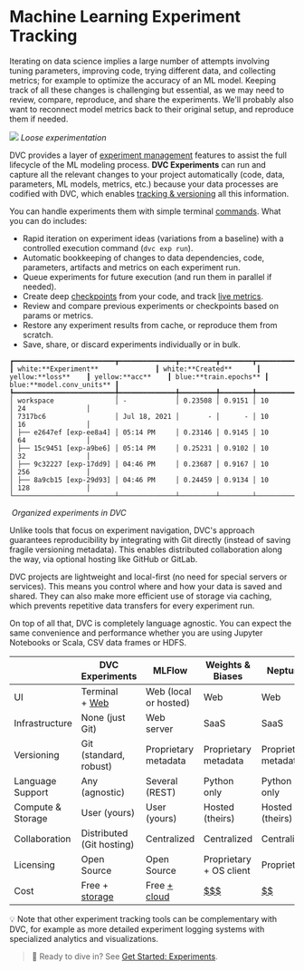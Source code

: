 # Machine Learning Experiment Tracking

Iterating on data science implies a large number of attempts involving tuning
parameters, improving code, trying different data, and collecting metrics; for
example to optimize the accuracy of an ML model. Keeping track of all these
changes is challenging but essential, as we may need to review, compare,
reproduce, and share the <abbr>experiments</abbr>. We'll probably also want to
reconnect model metrics back to their original setup, and reproduce them if
needed.

![](/img/natural-experimentation.png) _Loose experimentation_

DVC provides a layer of
[experiment management](/doc/user-guide/experiment-management) features to
assist the full lifecycle of the ML modeling process. **DVC Experiments** can
run and capture all the relevant changes to your project automatically (code,
data, parameters, ML models, metrics, etc.) because your data processes are
codified with DVC, which enables
[tracking & versioning](/doc/use-cases/versioning-data-and-model-files) all this
information.

You can handle experiments them with simple terminal
[commands](/doc/command-reference/exp). What you can do includes:

- Rapid iteration on experiment ideas (variations from a baseline) with a
  controlled execution command (`dvc exp run`).
- Automatic bookkeeping of changes to data dependencies, code,
  <abbr>parameters</abbr>, artifacts and <abbr>metrics</abbr> on each experiment
  run.
- Queue experiments for future execution (and run them in parallel if needed).
- Create deep [checkpoints](/doc/user-guide/experiment-management/checkpoints)
  from your code, and track [live metrics](/doc/dvclive).
- Review and compare previous experiments or checkpoints based on params or
  metrics.
- Restore any experiment results from <abbr>cache</abbr>, or reproduce them from
  scratch.
- Save, share, or discard experiments individually or in bulk.

```dvctable
┏━━━━━━━━━━━━━━━━━━━━━━━━━┳━━━━━━━━━━━━━━┳━━━━━━━━━┳━━━━━━━━┳━━━━━━━━━━━━━━┳━━━━━━━━━━━━━━━━━━┓
┃ white:**Experiment**              ┃ white:**Created**      ┃ yellow:**loss**    ┃ yellow:**acc**    ┃ blue:**train.epochs** ┃ blue:**model.conv_units** ┃
┡━━━━━━━━━━━━━━━━━━━━━━━━━╇━━━━━━━━━━━━━━╇━━━━━━━━━╇━━━━━━━━╇━━━━━━━━━━━━━━╇━━━━━━━━━━━━━━━━━━┩
│ workspace               │ -            │ 0.23508 │ 0.9151 │ 10           │ 24               │
│ 7317bc6                 │ Jul 18, 2021 │       - │      - │ 10           │ 16               │
│ ├── e2647ef [exp-ee8a4] │ 05:14 PM     │ 0.23146 │ 0.9145 │ 10           │ 64               │
│ ├── 15c9451 [exp-a9be6] │ 05:14 PM     │ 0.25231 │ 0.9102 │ 10           │ 32               │
│ ├── 9c32227 [exp-17dd9] │ 04:46 PM     │ 0.23687 │ 0.9167 │ 10           │ 256              │
│ ├── 8a9cb15 [exp-29d93] │ 04:46 PM     │ 0.24459 │ 0.9134 │ 10           │ 128              │
└─────────────────────────┴──────────────┴─────────┴────────┴──────────────┴──────────────────┘
```

![]() _Organized experiments in DVC_

Unlike tools that focus on experiment navigation, DVC's approach guarantees
reproducibility by integrating with Git directly (instead of saving fragile
versioning metadata). This enables distributed collaboration along the way, via
optional hosting like GitHub or GitLab.

DVC projects are lightweight and local-first (no need for special servers or
services). This means you control where and how your data is saved and shared.
They can also make more efficient use of storage via <abbr>caching</abbr>, which
prevents repetitive data transfers for every experiment run.

On top of all that, DVC is completely language agnostic. You can expect the same
convenience and performance whether you are using Jupyter Notebooks or Scala,
CSV data frames or HDFS.

|                   | DVC Experiments               | MLFlow                | Weights & Biases            | Neptune            |
| ----------------- | ----------------------------- | --------------------- | --------------------------- | ------------------ |
| UI                | Terminal<br/>+ [Web][studio]  | Web (local or hosted) | Web                         | Web                |
| Infrastructure    | None (just Git)               | Web server            | SaaS                        | SaaS               |
| Versioning        | Git (standard, robust)        | Proprietary metadata | Proprietary metadata | Proprietary metadata |
| Language Support  | Any<br/>(agnostic)            | Several (REST)        | Python only                 | Python only        |
| Compute & Storage | User (yours)                  | User (yours)          | Hosted (theirs)             | Hosted (theirs)    |
| Collaboration     | Distributed<br/>(Git hosting) | Centralized           | Centralized                 | Centralized        |
| Licensing         | Open Source                   | Open Source           | Proprietary<br/>+ OS client | Proprietary        |
| Cost              | Free + [storage]              | Free [+ cloud][mp]    | [$$$][np]                   | [$$][wp]           |

[studio]: https://studio.iterative.ai/
[storage]: /doc/command-reference/remote/add#supported-storage-types
[np]: https://neptune.ai/pricing
[wp]: https://wandb.ai/site/pricing
[mp]: https://databricks.com/product/pricing

💡 Note that other experiment tracking tools can be complementary with DVC, for
example as more detailed experiment logging systems with specialized analytics
and visualizations.

> 📖 Ready to dive in? See [Get Started: Experiments](/doc/start/experiments).
